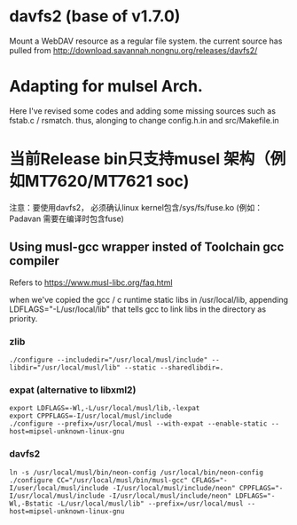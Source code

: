 # davfs2 (base of v1.7.0) 
Mount a WebDAV resource as a regular file system.
the current source has pulled from http://download.savannah.nongnu.org/releases/davfs2/

# Adapting for mulsel Arch.
Here I've revised some codes and adding some missing sources such as fstab.c / rsmatch.
thus, alonging to change config.h.in and src/Makefile.in

# 当前Release bin只支持musel 架构（例如MT7620/MT7621 soc)
注意：要使用davfs2， 必须确认linux kernel包含/sys/fs/fuse.ko (例如：Padavan 需要在编译时包含fuse)

## Using musl-gcc wrapper insted of Toolchain gcc compiler
Refers to https://www.musl-libc.org/faq.html

when we've copied the gcc / c runtime static libs in /usr/local/lib, appending LDFLAGS="-L/usr/local/lib" that tells gcc to link libs in the directory as priority.

### zlib
```
./configure --includedir="/usr/local/musl/include" --libdir="/usr/local/musl/lib" --static --sharedlibdir=.
```

### expat (alternative to libxml2)
```
export LDFLAGS=-Wl,-L/usr/local/musl/lib,-lexpat
export CPPFLAGS=-I/usr/local/musl/include
./configure --prefix=/usr/local/musl --with-expat --enable-static --host=mipsel-unknown-linux-gnu
```

### davfs2
```
ln -s /usr/local/musl/bin/neon-config /usr/local/bin/neon-config
./configure CC="/usr/local/musl/bin/musl-gcc" CFLAGS="-I/user/local/musl/include -I/usr/local/musl/include/neon" CPPFLAGS="-I/usr/local/musl/include -I/usr/local/musl/include/neon" LDFLAGS="-Wl,-Bstatic -L/usr/local/musl/lib" --prefix=/usr/local/musl --host=mipsel-unknown-linux-gnu
```
